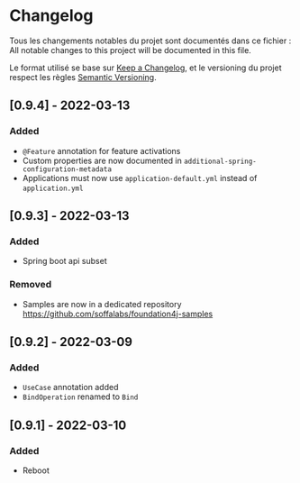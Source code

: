 # Changelog

Tous les changements notables du projet sont documentés dans ce fichier :
All notable changes to this project will be documented in this file.

Le format utilisé se base sur [Keep a Changelog](https://keepachangelog.com/en/1.0.0/),
et le versioning du projet respect les règles  [Semantic Versioning](https://semver.org/spec/v2.0.0.html).

## [0.9.4] - 2022-03-13
### Added
- `@Feature` annotation for feature activations
- Custom properties are now documented in `additional-spring-configuration-metadata`
- Applications must now use `application-default.yml` instead of `application.yml`

## [0.9.3] - 2022-03-13

### Added
- Spring boot api subset

### Removed
- Samples are now in a dedicated repository https://github.com/soffalabs/foundation4j-samples

## [0.9.2] - 2022-03-09

### Added
- `UseCase` annotation added
- `BindOperation` renamed to `Bind`

## [0.9.1] - 2022-03-10

### Added
- Reboot
